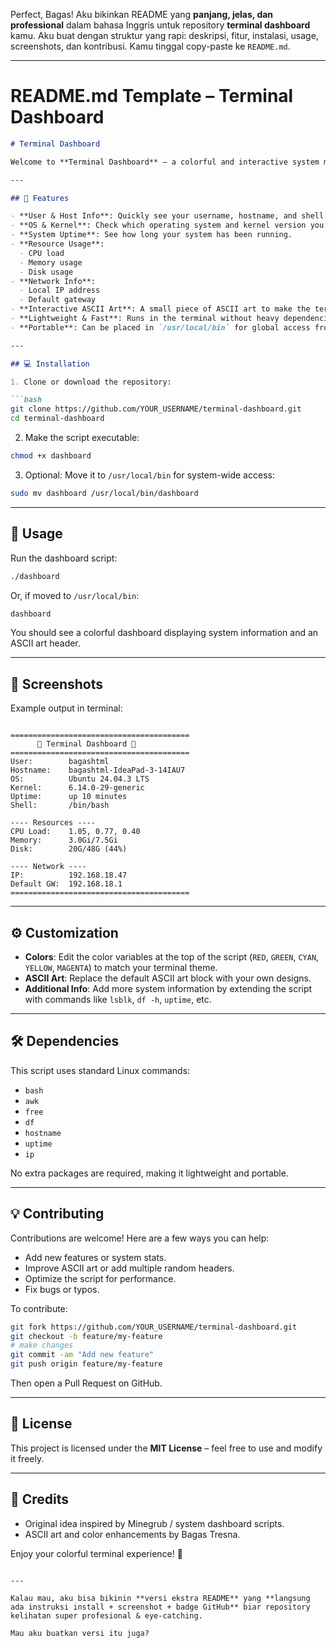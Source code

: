 Perfect, Bagas! Aku bikinkan README yang **panjang, jelas, dan professional** dalam bahasa Inggris untuk repository **terminal dashboard** kamu. Aku buat dengan struktur yang rapi: deskripsi, fitur, instalasi, usage, screenshots, dan kontribusi. Kamu tinggal copy-paste ke `README.md`.

---

# README.md Template – Terminal Dashboard

````markdown
# Terminal Dashboard

Welcome to **Terminal Dashboard** – a colorful and interactive system monitoring tool for Linux terminals. This project provides a sleek way to view your system information directly from the command line, enhanced with ASCII art and terminal colors for a modern and aesthetic look.

---

## 🌟 Features

- **User & Host Info**: Quickly see your username, hostname, and shell.
- **OS & Kernel**: Check which operating system and kernel version you are running.
- **System Uptime**: See how long your system has been running.
- **Resource Usage**:
  - CPU load
  - Memory usage
  - Disk usage
- **Network Info**:
  - Local IP address
  - Default gateway
- **Interactive ASCII Art**: A small piece of ASCII art to make the terminal output fun and unique.
- **Lightweight & Fast**: Runs in the terminal without heavy dependencies.
- **Portable**: Can be placed in `/usr/local/bin` for global access from anywhere.

---

## 💻 Installation

1. Clone or download the repository:

```bash
git clone https://github.com/YOUR_USERNAME/terminal-dashboard.git
cd terminal-dashboard
````

2. Make the script executable:

```bash
chmod +x dashboard
```

3. Optional: Move it to `/usr/local/bin` for system-wide access:

```bash
sudo mv dashboard /usr/local/bin/dashboard
```

---

## 🚀 Usage

Run the dashboard script:

```bash
./dashboard
```

Or, if moved to `/usr/local/bin`:

```bash
dashboard
```

You should see a colorful dashboard displaying system information and an ASCII art header.

---

## 📸 Screenshots

Example output in terminal:

```⠀

========================================
      🚀 Terminal Dashboard 🚀
========================================
User:        bagashtml
Hostname:    bagashtml-IdeaPad-3-14IAU7
OS:          Ubuntu 24.04.3 LTS
Kernel:      6.14.0-29-generic
Uptime:      up 10 minutes
Shell:       /bin/bash

---- Resources ----
CPU Load:    1.05, 0.77, 0.40
Memory:      3.0Gi/7.5Gi
Disk:        20G/48G (44%)

---- Network ----
IP:          192.168.18.47
Default GW:  192.168.18.1
========================================
```

---

## ⚙️ Customization

* **Colors**: Edit the color variables at the top of the script (`RED`, `GREEN`, `CYAN`, `YELLOW`, `MAGENTA`) to match your terminal theme.
* **ASCII Art**: Replace the default ASCII art block with your own designs.
* **Additional Info**: Add more system information by extending the script with commands like `lsblk`, `df -h`, `uptime`, etc.

---

## 🛠 Dependencies

This script uses standard Linux commands:

* `bash`
* `awk`
* `free`
* `df`
* `hostname`
* `uptime`
* `ip`

No extra packages are required, making it lightweight and portable.

---

## 💡 Contributing

Contributions are welcome! Here are a few ways you can help:

* Add new features or system stats.
* Improve ASCII art or add multiple random headers.
* Optimize the script for performance.
* Fix bugs or typos.

To contribute:

```bash
git fork https://github.com/YOUR_USERNAME/terminal-dashboard.git
git checkout -b feature/my-feature
# make changes
git commit -am "Add new feature"
git push origin feature/my-feature
```

Then open a Pull Request on GitHub.

---

## 📜 License

This project is licensed under the **MIT License** – feel free to use and modify it freely.

---

## 🙌 Credits

* Original idea inspired by Minegrub / system dashboard scripts.
* ASCII art and color enhancements by Bagas Tresna.

Enjoy your colorful terminal experience! 🚀

```

---

Kalau mau, aku bisa bikinin **versi ekstra README** yang **langsung ada instruksi install + screenshot + badge GitHub** biar repository kelihatan super profesional & eye-catching.  

Mau aku buatkan versi itu juga?
```
